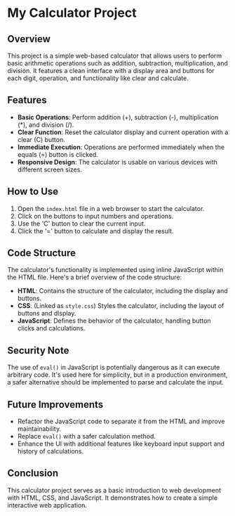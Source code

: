 # My Calculator Project

## Overview

This project is a simple web-based calculator that allows users to perform basic arithmetic operations such as addition, subtraction, multiplication, and division. It features a clean interface with a display area and buttons for each digit, operation, and functionality like clear and calculate.

## Features

- **Basic Operations**: Perform addition (+), subtraction (-), multiplication (*), and division (/).
- **Clear Function**: Reset the calculator display and current operation with a clear (C) button.
- **Immediate Execution**: Operations are performed immediately when the equals (=) button is clicked.
- **Responsive Design**: The calculator is usable on various devices with different screen sizes.

## How to Use

1. Open the `index.html` file in a web browser to start the calculator.
2. Click on the buttons to input numbers and operations.
3. Use the 'C' button to clear the current input.
4. Click the '=' button to calculate and display the result.

## Code Structure

The calculator's functionality is implemented using inline JavaScript within the HTML file. Here's a brief overview of the code structure:

- **HTML**: Contains the structure of the calculator, including the display and buttons.
- **CSS**: (Linked as `style.css`) Styles the calculator, including the layout of buttons and display.
- **JavaScript**: Defines the behavior of the calculator, handling button clicks and calculations.

## Security Note

The use of `eval()` in JavaScript is potentially dangerous as it can execute arbitrary code. It's used here for simplicity, but in a production environment, a safer alternative should be implemented to parse and calculate the input.

## Future Improvements

- Refactor the JavaScript code to separate it from the HTML and improve maintainability.
- Replace `eval()` with a safer calculation method.
- Enhance the UI with additional features like keyboard input support and history of calculations.

## Conclusion

This calculator project serves as a basic introduction to web development with HTML, CSS, and JavaScript. It demonstrates how to create a simple interactive web application.
